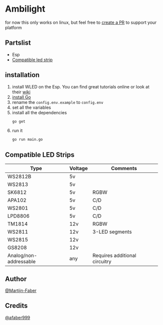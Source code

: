 # Ambilight

for now this only works on linux, but feel free to [create a PR](/pulls) to support your platform

## Partslist

- Esp
- [Compatible led strip](#compatible-led-strips)

## installation

1. install WLED on the Esp. You can find great tutorials online or look at their [wiki](https://github.com/Aircoookie/WLED/wiki/)
2. [install Go](https://golang.org/doc/install)
3. rename the `config.env.example` to `config.env`
4. set all the variables
5. install all the dependencies
   ```bash
   go get
   ```
6. run it
   ```bash
   go run main.go
   ```

## Compatible LED Strips

| Type                   | Voltage | Comments                      |
| ---------------------- | ------- | ----------------------------- |
| WS2812B                | 5v      |
| WS2813                 | 5v      |
| SK6812                 | 5v      | RGBW                          |
| APA102                 | 5v      | C/D                           |
| WS2801                 | 5v      | C/D                           |
| LPD8806                | 5v      | C/D                           |
| TM1814                 | 12v     | RGBW                          |
| WS2811                 | 12v     | 3-LED segments                |
| WS2815                 | 12v     |
| GS8208                 | 12v     |
| Analog/non-addressable | any     | Requires additional circuitry |

## Author

[@Martijn-Faber](https://github.com/Martijn-Faber)

## Credits

[@afaber999](https://github.com/afaber999)
